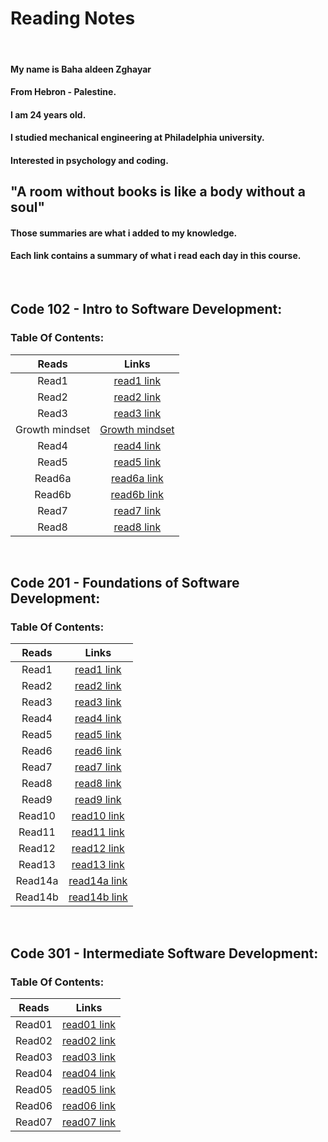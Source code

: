 # **Reading Notes**
<br>

#### My name is Baha aldeen Zghayar
#### From Hebron - Palestine.
#### I am 24 years old.
#### I studied mechanical engineering at Philadelphia university.
#### Interested in psychology and coding.

## "A room without books is like a body without a soul"

#### Those summaries are what i added to my knowledge. 
#### Each link contains a summary of what i read each day in this course. 

<br>

## **Code 102 - Intro to Software Development:**

### Table Of Contents: 

|     Reads            |        Links                                                                                   |
|:--------------------:|:------------------------------------------------------------------------------------------:    |
|     Read1            |  [read1 link](https://bahazghayar.github.io/reading-notes/read1)                               |
|     Read2            |  [read2 link](https://bahazghayar.github.io/reading-notes/read2)                               |
|     Read3            |  [read3 link](https://bahazghayar.github.io/reading-notes/read3)                               |
|     Growth mindset   |  [Growth mindset](https://bahazghayar.github.io/reading-notes/growthmindset)                   |  
|     Read4            |  [read4 link](https://bahazghayar.github.io/reading-notes/read4)                               | 
|     Read5            |  [read5 link](https://bahazghayar.github.io/reading-notes/read5)                               | 
|     Read6a           |  [read6a link](https://bahazghayar.github.io/reading-notes/read6a)                             | 
|     Read6b           |  [read6b link](https://bahazghayar.github.io/reading-notes/read6b)                             | 
|     Read7            |  [read7 link](https://bahazghayar.github.io/reading-notes/read7)                               | 
|     Read8            |  [read8 link](https://bahazghayar.github.io/reading-notes/read8)                               | 

<br>

## **Code 201 - Foundations of Software Development:**

### Table Of Contents: 

|     Reads            |        Links                                                                                   |
|:--------------------:|:------------------------------------------------------------------------------------------:    |
|     Read1            |     [read1 link](https://bahazghayar.github.io/reading-notes/class-01)                         |
|     Read2            |     [read2 link](https://bahazghayar.github.io/reading-notes/class-02)                         |
|     Read3            |     [read3 link](https://bahazghayar.github.io/reading-notes/class-03)                         |
|     Read4            |     [read4 link](https://bahazghayar.github.io/reading-notes/class-04)                         |  
|     Read5            |     [read5 link](https://bahazghayar.github.io/reading-notes/class-05)                         | 
|     Read6            |     [read6 link](https://bahazghayar.github.io/reading-notes/class-06)                         | 
|     Read7            |     [read7 link](https://bahazghayar.github.io/reading-notes/class-07)                         | 
|     Read8            |     [read8 link](https://bahazghayar.github.io/reading-notes/class-08)                         | 
|     Read9            |     [read9 link](https://bahazghayar.github.io/reading-notes/class-09)                         | 
|     Read10           |     [read10 link](https://bahazghayar.github.io/reading-notes/class-10)                        | 
|     Read11           |     [read11 link](https://bahazghayar.github.io/reading-notes/class-11)                        | 
|     Read12           |     [read12 link](https://bahazghayar.github.io/reading-notes/class-12)                        |
|     Read13           |     [read13 link](https://bahazghayar.github.io/reading-notes/class-13)                        |
|     Read14a          |     [read14a link](https://bahazghayar.github.io/reading-notes/class-14a)                      |
|     Read14b          |     [read14b link](https://bahazghayar.github.io/reading-notes/class-14b)                      |


<br>

## **Code 301 - Intermediate Software Development:**

### Table Of Contents:

|     Reads            |        Links                                                                                   |
|:--------------------:|:------------------------------------------------------------------------------------------:    |
|     Read01           |     [read01 link](https://bahazghayar.github.io/reading-notes/read01)                          |
|     Read02           |     [read02 link](https://bahazghayar.github.io/reading-notes/read02)                          |
|     Read03           |     [read03 link](https://bahazghayar.github.io/reading-notes/read03)                          |
|     Read04           |     [read04 link](https://bahazghayar.github.io/reading-notes/read04)                          |
|     Read05           |     [read05 link](https://bahazghayar.github.io/reading-notes/read05)                          |
|     Read06           |     [read06 link](https://bahazghayar.github.io/reading-notes/read06)                          |
|     Read07           |     [read07 link](https://bahazghayar.github.io/reading-notes/read07)                          |